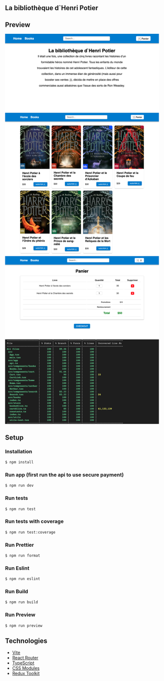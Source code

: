 ## La bibliothèque d`Henri Potier

## Preview
![Home page](examples/screens/home.png)
![Books page](examples/screens/books.png)
![Cart page](examples/screens/panier.png)
![Tests Coverage](examples/screens/coverage.png)

## Setup

### Installation

```bash
$ npm install
```

### Run app (first run the api to use secure payment)

```sh
$ npm run dev
```

### Run tests

```sh
$ npm run test
```

### Run tests with coverage

```sh
$ npm run test:coverage
```

### Run Prettier

```sh
$ npm run format
```

### Run Eslint

```sh
$ npm run eslint
```

### Run Build

```sh
$ npm run build
```
### Run Preview

```sh
$ npm run preview
```

## Technologies

- [Vite](https://vitejs.dev/)
- [React Router](https://reactrouter.com/)
- [TypeScript](https://www.typescriptlang.org/)
- [CSS Modules](https://github.com/css-modules/css-modules)
- [Redux Toolkit](https://redux-toolkit.js.org)
